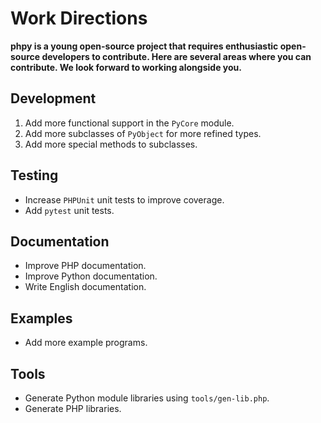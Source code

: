 # Work Directions
**phpy is a young open-source project that requires enthusiastic open-source developers to contribute. Here are several areas where you can contribute. We look forward to working alongside you.**

## Development
1. Add more functional support in the `PyCore` module.
2. Add more subclasses of `PyObject` for more refined types.
3. Add more special methods to subclasses.

## Testing
- Increase `PHPUnit` unit tests to improve coverage.
- Add `pytest` unit tests.

## Documentation
- Improve PHP documentation.
- Improve Python documentation.
- Write English documentation.

## Examples
- Add more example programs.

## Tools
- Generate Python module libraries using `tools/gen-lib.php`.
- Generate PHP libraries.